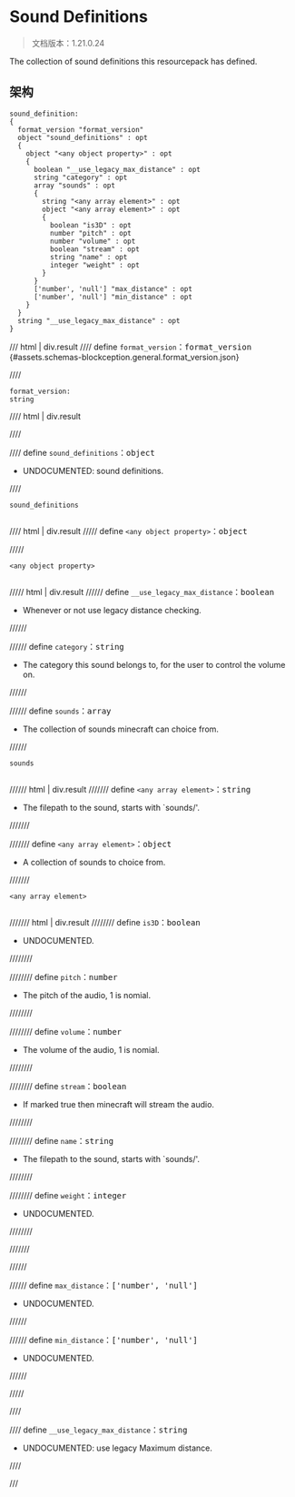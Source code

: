 # Sound Definitions

> 文档版本：1.21.0.24

The collection of sound definitions this resourcepack has defined.

## 架构

```mcschema
sound_definition:
{
  format_version "format_version"
  object "sound_definitions" : opt
  {
    object "<any object property>" : opt
    {
      boolean "__use_legacy_max_distance" : opt
      string "category" : opt
      array "sounds" : opt
      {
        string "<any array element>" : opt
        object "<any array element>" : opt
        {
          boolean "is3D" : opt
          number "pitch" : opt
          number "volume" : opt
          boolean "stream" : opt
          string "name" : opt
          integer "weight" : opt
        }
      }
      ['number', 'null'] "max_distance" : opt
      ['number', 'null'] "min_distance" : opt
    }
  }
  string "__use_legacy_max_distance" : opt
}

```

/// html | div.result
//// define
`format_version`：<samp>format_version</samp> {#assets.schemas-blockception.general.format_version.json}


////

```mcschema
format_version:
string

```

//// html | div.result

////



//// define
`sound_definitions`：<samp>object</samp>

- UNDOCUMENTED: sound definitions.


////

<div class="language-text highlight"><span class="filename"><code>sound_definitions</code></span><pre id="__code_1"><span></span></pre></div>

//// html | div.result
///// define
`<any object property>`：<samp>object</samp>


/////

<div class="language-text highlight"><span class="filename"><code>&lt;any object property&gt;</code></span><pre id="__code_1"><span></span></pre></div>

///// html | div.result
////// define
`__use_legacy_max_distance`：<samp>boolean</samp>

- Whenever or not use legacy distance checking.


//////


////// define
`category`：<samp>string</samp>

- The category this sound belongs to, for the user to control the volume on.


//////


////// define
`sounds`：<samp>array</samp>

- The collection of sounds minecraft can choice from.


//////

<div class="language-text highlight"><span class="filename"><code>sounds</code></span><pre id="__code_1"><span></span></pre></div>

////// html | div.result
/////// define
`<any array element>`：<samp>string</samp>

- The filepath to the sound, starts with `sounds/'.


///////


/////// define
`<any array element>`：<samp>object</samp>

- A collection of sounds to choice from.


///////

<div class="language-text highlight"><span class="filename"><code>&lt;any array element&gt;</code></span><pre id="__code_1"><span></span></pre></div>

/////// html | div.result
//////// define
`is3D`：<samp>boolean</samp>

- UNDOCUMENTED.


////////


//////// define
`pitch`：<samp>number</samp>

- The pitch of the audio, 1 is nomial.


////////


//////// define
`volume`：<samp>number</samp>

- The volume of the audio, 1 is nomial.


////////


//////// define
`stream`：<samp>boolean</samp>

- If marked true then minecraft will stream the audio.


////////


//////// define
`name`：<samp>string</samp>

- The filepath to the sound, starts with `sounds/'.


////////


//////// define
`weight`：<samp>integer</samp>

- UNDOCUMENTED.


////////


///////



//////


////// define
`max_distance`：<samp>['number', 'null']</samp>

- UNDOCUMENTED.


//////


////// define
`min_distance`：<samp>['number', 'null']</samp>

- UNDOCUMENTED.


//////


/////


////


//// define
`__use_legacy_max_distance`：<samp>string</samp>

- UNDOCUMENTED: use legacy Maximum distance.


////


///

